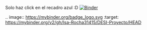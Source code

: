 
Solo haz click en el recadro azul :D
[![Binder](https://mybinder.org/badge_logo.svg)](https://mybinder.org/v2/gh/Isa-Rocha31415/DESI-Proyecto/HEAD)

.. image:: https://mybinder.org/badge_logo.svg
 :target: https://mybinder.org/v2/gh/Isa-Rocha31415/DESI-Proyecto/HEAD
